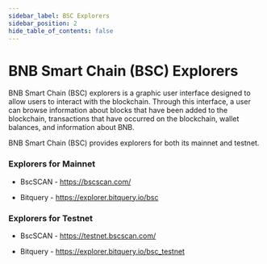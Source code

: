 ```yaml
---
sidebar_label: BSC Explorers
sidebar_position: 2
hide_table_of_contents: false
---
```


# BNB Smart Chain (BSC) Explorers

BNB Smart Chain (BSC) explorers is a graphic user interface designed to allow users to interact with the blockchain. Through this interface, a user can browse information about blocks that have been added to the blockchain, transactions that have occurred on the blockchain, wallet balances, and information about BNB.

BNB Smart Chain (BSC) provides explorers for both its mainnet and testnet.

### Explorers for Mainnet

* BscSCAN - https://bscscan.com/
    
* Bitquery - https://explorer.bitquery.io/bsc

### Explorers for Testnet

* BscSCAN - https://testnet.bscscan.com/
 
* Bitquery - https://explorer.bitquery.io/bsc_testnet